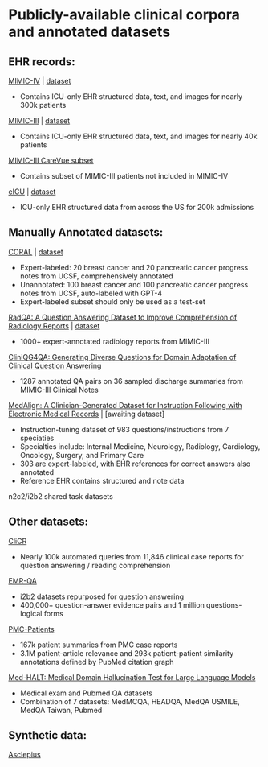 # Publicly-available clinical corpora and annotated datasets

## EHR records:
[MIMIC-IV](https://www.nature.com/articles/s41597-022-01899-x) | [dataset](https://physionet.org/content/mimiciv/2.2/)
  - Contains ICU-only EHR structured data, text, and images for nearly 300k patients

[MIMIC-III](https://www.nature.com/articles/sdata201635) | [dataset](https://physionet.org/content/mimiciii/1.4/)
  - Contains ICU-only EHR structured data, text, and images for nearly 40k patients

[MIMIC-III CareVue subset](https://physionet.org/content/mimic3-carevue/1.4/)
  - Contains subset of MIMIC-III patients not included in MIMIC-IV

[eICU](https://www.nature.com/articles/sdata2018178) | [dataset](https://physionet.org/content/eicu-crd/2.0/)
  - ICU-only EHR structured data from across the US for 200k admissions

## Manually Annotated datasets:
[CORAL](https://arxiv.org/abs/2308.03853) | [dataset](https://physionet.org/content/curated-oncology-reports/1.0/)
  - Expert-labeled: 20 breast cancer and 20 pancreatic cancer progress notes from UCSF, comprehensively annotated
  - Unannotated: 100 breast cancer and 100 pancreatic cancer progress notes from UCSF, auto-labeled with GPT-4
  - Expert-labeled subset should only be used as a test-set 

[RadQA: A Question Answering Dataset to Improve Comprehension of Radiology Reports](https://aclanthology.org/2022.lrec-1.672/) | [dataset](https://physionet.org/content/radqa/1.0.0/)
  - 1000+ expert-annotated radiology reports from MIMIC-III

[CliniQG4QA: Generating Diverse Questions for Domain Adaptation of Clinical Question Answering](https://github.com/sunlab-osu/CliniQG4QA/)
  - 1287 annotated QA pairs on 36 sampled discharge summaries from MIMIC-III Clinical Notes

[MedAlign: A Clinician-Generated Dataset for Instruction Following with Electronic Medical Records](https://arxiv.org/abs/2308.14089) | [awaiting dataset]
  - Instruction-tuning dataset of 983 questions/instructions from 7 speciaties
  - Specialties include: Internal Medicine, Neurology, Radiology, Cardiology, Oncology, Surgery, and Primary Care
  - 303 are expert-labeled, with EHR references for correct answers also annotated
  - Reference EHR contains structured and note data 

n2c2/i2b2 shared task datasets

## Other datasets:
[CliCR](https://aclanthology.org/N18-1140/)
  - Nearly 100k automated queries from 11,846 clinical case reports for question answering / reading comprehension
    
[EMR-QA](https://aclanthology.org/D18-1258/)
  - i2b2 datasets repurposed for question answering
  - 400,000+ question-answer evidence pairs and 1 million questions-logical forms

[PMC-Patients](https://github.com/pmc-patients/pmc-patients)
  - 167k patient summaries from PMC case reports
  - 3.1M patient-article relevance and 293k patient-patient similarity annotations defined by PubMed citation graph

[Med-HALT: Medical Domain Hallucination Test for Large Language Models](https://github.com/medhalt/medhalt)
  - Medical exam and Pubmed QA datasets
  - Combination of 7 datasets: MedMCQA, HEADQA, MedQA USMILE, MedQA Taiwan, Pubmed

## Synthetic data:
[Asclepius](https://arxiv.org/abs/2309.00237)
